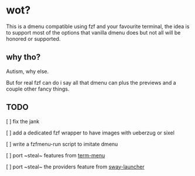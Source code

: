 # wot?

This is a dmenu compatible using fzf and your favourite terminal, the idea is to support most of the options that vanilla dmenu does but not all will be honored or supported.


## why tho?

Autism, why else.

But for real fzf can do i say all that dmenu can plus the previews and a couple other fancy things.


## TODO

[ ] fix the jank

[ ] add a dedicated fzf wrapper to have images with ueberzug or sixel

[ ] write a fzfmenu-run script to imitate dmenu

[ ] port ~steal~ features from [term-menu](https://github.com/Seirdy/term-dmenu)

[ ] port ~steal~ the providers feature from [sway-launcher](https://github.com/Biont/sway-launcher-desktop)
